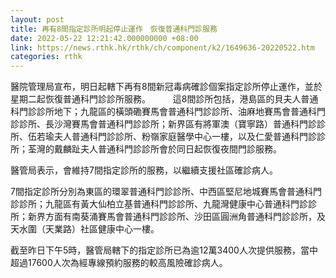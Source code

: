 ```yaml
---
layout: post
title: 再有8間指定診所明起停止運作　恢復普通科門診服務
date: 2022-05-22 12:21:42.000000000 +08:00
link: https://news.rthk.hk/rthk/ch/component/k2/1649636-20220522.htm
categories: rthk
---
```


醫院管理局宣布，明日起轄下再有8間新冠毒病確診個案指定診所停止運作，並於星期二起恢復普通科門診診所服務。
　　 
這8間診所包括，港島區的貝夫人普通科門診診所地下；九龍區的橫頭磡賽馬會普通科門診診所、油麻地賽馬會普通科門診診所、長沙灣賽馬會普通科門診診所；新界區有將軍澳（寶寧路）普通科門診診所、伍若瑜夫人普通科門診診所、粉嶺家庭醫學中心一樓，以及仁愛普通科門診診所；荃灣的戴麟趾夫人普通科門診診所會於同日起恢復夜間門診服務。

醫管局表示，會維持7間指定診所的服務，以繼續支援社區確診病人。

7間指定診所分別為東區的環翠普通科門診診所、中西區堅尼地城賽馬會普通科門診診所；九龍區有黃大仙柏立基普通科門診診所、九龍灣健康中心普通科門診診所；新界方面有南葵涌賽馬會普通科門診診所、沙田區圓洲角普通科門診診所，及天水圍（天業路）社區健康中心一樓。

截至昨日下午5時，醫管局轄下的指定診所已為逾12萬3400人次提供服務，當中超過17600人次為經專線預約服務的較高風險確診病人。
